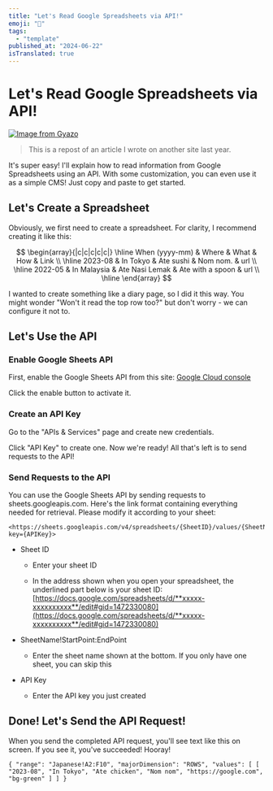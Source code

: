 ```yaml
---
title: "Let's Read Google Spreadsheets via API!"
emoji: "🤖"
tags:
  - "template"
published_at: "2024-06-22"
isTranslated: true
---
```


# Let's Read Google Spreadsheets via API!

[![Image from Gyazo](https://i.gyazo.com/6a095cc268da576355197126bde0b519.png)](https://gyazo.com/6a095cc268da576355197126bde0b519)

> This is a repost of an article I wrote on another site last year.

It's super easy! I'll explain how to read information from Google Spreadsheets using an API.
With some customization, you can even use it as a simple CMS! Just copy and paste to get started.

## Let's Create a Spreadsheet

Obviously, we first need to create a spreadsheet. For clarity, I recommend creating it like this:

$$
\begin{array}{|c|c|c|c|c|} \hline
When (yyyy-mm) & Where & What & How & Link \\ \hline
2023-08 & In Tokyo & Ate sushi & Nom nom. & url \\ \hline
2022-05 & In Malaysia & Ate Nasi Lemak & Ate with a spoon & url \\ \hline
\end{array}
$$

I wanted to create something like a diary page, so I did it this way. You might wonder "Won't it read the top row too?" but don't worry - we can configure it not to.

## Let's Use the API

### Enable Google Sheets API

First, enable the Google Sheets API from this site:
[Google Cloud console](https://console.cloud.google.com/apis/library/sheets.googleapis.com)

Click the enable button to activate it.

### Create an API Key

Go to the "APIs & Services" page and create new credentials.

Click "API Key" to create one. Now we're ready! All that's left is to send requests to the API!

### Send Requests to the API

You can use the Google Sheets API by sending requests to sheets.googleapis.com.
Here's the link format containing everything needed for retrieval. Please modify it according to your sheet:

```
<https://sheets.googleapis.com/v4/spreadsheets/{SheetID}/values/{SheetName!StartPoint:EndPoint}/?key={APIKey}>
```

- Sheet ID
  - Enter your sheet ID

  - In the address shown when you open your spreadsheet, the underlined part below is your sheet ID: [https://docs.google.com/spreadsheets/d/**xxxxx-xxxxxxxxxx**/edit#gid=1472330080](https://docs.google.com/spreadsheets/d/**xxxxx-xxxxxxxxxx**/edit#gid=1472330080)

- SheetName!StartPoint:EndPoint
  - Enter the sheet name shown at the bottom. If you only have one sheet, you can skip this

- API Key
  - Enter the API key you just created

## Done! Let's Send the API Request!

When you send the completed API request, you'll see text like this on screen. If you see it, you've succeeded! Hooray!

```
{ "range": "Japanese!A2:F10", "majorDimension": "ROWS", "values": [ [ "2023-08", "In Tokyo", "Ate chicken", "Nom nom", "https://google.com", "bg-green" ] ] }
```
